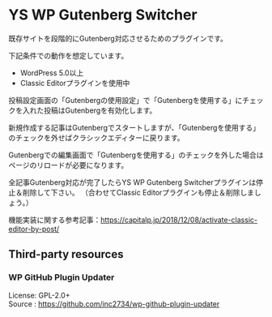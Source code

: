 # YS WP Gutenberg Switcher

既存サイトを段階的にGutenberg対応させるためのプラグインです。

下記条件での動作を想定しています。
* WordPress 5.0以上
* Classic Editorプラグインを使用中

投稿設定画面の「Gutenbergの使用設定」で「Gutenbergを使用する」にチェックを入れた投稿はGutenbergを有効化します。

新規作成する記事はGutenbergでスタートしますが、「Gutenbergを使用する」のチェックを外せばクラシックエディターに戻ります。

Gutenbergでの編集画面で「Gutenbergを使用する」のチェックを外した場合はページのリロードが必要になります。

全記事Gutenberg対応が完了したらYS WP Gutenberg Switcherプラグインは停止＆削除して下さい。
（合わせてClassic Editorプラグインも停止＆削除しましょう。）

機能実装に関する参考記事：https://capitalp.jp/2018/12/08/activate-classic-editor-by-post/

## Third-party resources

### WP GitHub Plugin Updater
License: GPL-2.0+  
Source : https://github.com/inc2734/wp-github-plugin-updater
